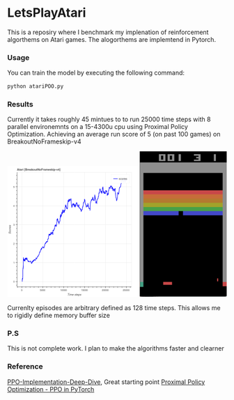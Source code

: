 # LetsPlayAtari
This is a reposiry where I benchmark my implenation of reinforcement algorthems on Atari games. The alogorthems are implemtend in Pytorch. 

### Usage
You can train the model by executing the following command:
```bash
python atariPOO.py
```
### Results
Currently it takes roughly 45 mintues to to run 25000 time steps with 8 parallel environemnts on a 15-4300u cpu using Proximal Policy Optimization. Achieving an average run score of 5 (on past 100 games) on BreakoutNoFrameskip-v4

<p align="center">
    <img src="results/results.png" width="300"/> 
    <img src="results/game.png" width="200"/> 
</p>
Currenlty episodes are arbitrary defined as 128 time steps. This allows me to rigidly define memory buffer size

### P.S
This is not complete work. I plan to make the algorithms faster and clearner
### Reference 
[PPO-Implementation-Deep-Dive](https://github.com/vwxyzjn/PPO-Implementation-Deep-Dive), Great starting point
[Proximal Policy Optimization - PPO in PyTorch](https://blog.varunajayasiri.com/ml/ppo_pytorch.html)
